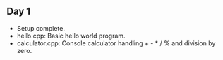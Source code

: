 ## Day 1
- Setup complete.
- hello.cpp: Basic hello world program.
- calculator.cpp: Console calculator handling + - * / % and division by zero.
